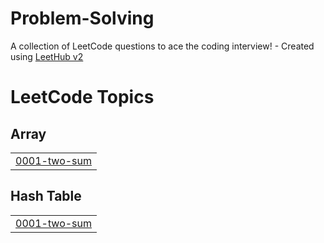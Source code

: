 # Problem-Solving
A collection of LeetCode questions to ace the coding interview! - Created using [LeetHub v2](https://github.com/arunbhardwaj/LeetHub-2.0)

<!---LeetCode Topics Start-->
# LeetCode Topics
## Array
|  |
| ------- |
| [0001-two-sum](https://github.com/shubham05116/Problem-Solving/tree/master/0001-two-sum) |
## Hash Table
|  |
| ------- |
| [0001-two-sum](https://github.com/shubham05116/Problem-Solving/tree/master/0001-two-sum) |
<!---LeetCode Topics End-->